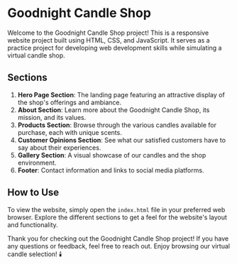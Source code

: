 # Goodnight Candle Shop

Welcome to the Goodnight Candle Shop project! This is a responsive website project built using HTML, CSS, and JavaScript. It serves as a practice project for developing web development skills while simulating a virtual candle shop.

## Sections

1. **Hero Page Section**: The landing page featuring an attractive display of the shop's offerings and ambiance.
2. **About Section**: Learn more about the Goodnight Candle Shop, its mission, and its values.
3. **Products Section**: Browse through the various candles available for purchase, each with unique scents.
4. **Customer Opinions Section**: See what our satisfied customers have to say about their experiences.
5. **Gallery Section**: A visual showcase of our candles and the shop environment.
6. **Footer**: Contact information and links to social media platforms.

## How to Use

To view the website, simply open the `index.html` file in your preferred web browser. Explore the different sections to get a feel for the website's layout and functionality.

Thank you for checking out the Goodnight Candle Shop project! If you have any questions or feedback, feel free to reach out. Enjoy browsing our virtual candle selection! 🕯️
